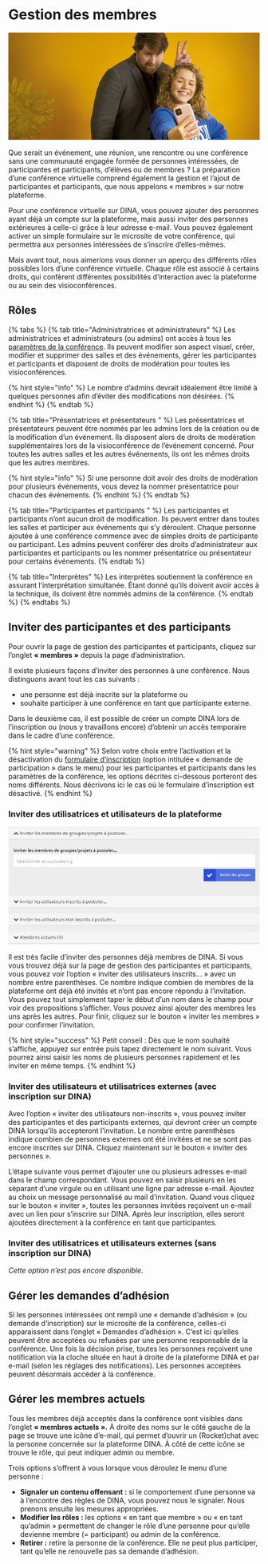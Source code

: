 # Gestion des membres

![](../../.gitbook/assets/gitbook_selfie_750x320.jpg)

Que serait un événement, une réunion, une rencontre ou une conférence sans une communauté engagée formée de personnes intéressées, de participantes et participants, d’élèves ou de membres ? La préparation d’une conférence virtuelle comprend également la gestion et l’ajout de participantes et participants, que nous appelons « membres » sur notre plateforme.

Pour une conférence virtuelle sur DINA, vous pouvez ajouter des personnes ayant déjà un compte sur la plateforme, mais aussi inviter des personnes extérieures à celle-ci grâce à leur adresse e-mail. Vous pouvez également activer un simple formulaire sur le microsite de votre conférence, qui permettra aux personnes intéressées de s’inscrire d’elles-mêmes.

Mais avant tout, nous aimerions vous donner un aperçu des différents rôles possibles lors d’une conférence virtuelle. Chaque rôle est associé à certains droits, qui confèrent différentes possibilités d’interaction avec la plateforme ou au sein des visioconférences.

## Rôles

{% tabs %}
{% tab title="Administratrices et administrateurs" %}
Les administratrices et administrateurs \(ou admins\) ont accès à tous les [paramètres de la conférence](../admin-page.md#parametres). Ils peuvent modifier son aspect visuel, créer, modifier et supprimer des salles et des événements, gérer les participantes et participants et disposent de droits de modération pour toutes les visioconférences.

{% hint style="info" %}
Le nombre d’admins devrait idéalement être limité à quelques personnes afin d’éviter des modifications non désirées.
{% endhint %}
{% endtab %}

{% tab title="Présentatrices et présentateurs    " %}
Les présentatrices et présentateurs peuvent être nommés par les admins lors de la création ou de la modification d’un événement. Ils disposent alors de droits de modération supplémentaires lors de la visioconférence de l’événement concerné. Pour toutes les autres salles et les autres événements, ils ont les mêmes droits que les autres membres.

{% hint style="info" %}
Si une personne doit avoir des droits de modération pour plusieurs événements, vous devez la nommer présentatrice pour chacun des événements.
{% endhint %}
{% endtab %}

{% tab title="Participantes et participants    " %}
Les participantes et participants n’ont aucun droit de modification. Ils peuvent entrer dans toutes les salles et participer aux événements qui s’y déroulent. Chaque personne ajoutée à une conférence commence avec de simples droits de participante ou participant. Les admins peuvent conférer des droits d’administrateur aux participantes et participants ou les nommer présentatrice ou présentateur pour certains événements.
{% endtab %}

{% tab title="Interprètes" %}
Les interprètes soutiennent la conférence en assurant l’interprétation simultanée. Étant donné qu’ils doivent avoir accès à la technique, ils doivent être nommés admins de la conférence.
{% endtab %}
{% endtabs %}

## Inviter des participantes et des participants

Pour ouvrir la page de gestion des participantes et participants, cliquez sur l’onglet **« membres »** depuis la page d’administration.

Il existe plusieurs façons d’inviter des personnes à une conférence. Nous distinguons avant tout les cas suivants :

* une personne est déjà inscrite sur la plateforme ou
* souhaite participer à une conférence en tant que participante externe.

Dans le deuxième cas, il est possible de créer un compte DINA lors de l’inscription ou \(nous y travaillons encore\) d’obtenir un accès temporaire dans le cadre d’une conférence.

{% hint style="warning" %}
Selon votre choix entre l’activation et la désactivation du [formulaire d’inscription](formulaire-d-inscription.md) \(option intitulée « demande de participation » dans le menu\) pour les participantes et participants dans les paramètres de la conférence, les options décrites ci-dessous porteront des noms différents. Nous décrivons ici le cas où le formulaire d’inscription est désactivé.
{% endhint %}

### Inviter des utilisatrices et utilisateurs de la plateforme

![](../../.gitbook/assets/teilnehmendenmanagment_fra.png)

Il est très facile d’inviter des personnes déjà membres de DINA. Si vous vous trouvez déjà sur la page de gestion des participantes et participants, vous pouvez voir l’option « inviter des utilisateurs inscrits... » avec un nombre entre parenthèses. Ce nombre indique combien de membres de la plateforme ont déjà été invités et n’ont pas encore répondu à l’invitation. Vous pouvez tout simplement taper le début d’un nom dans le champ pour voir des propositions s’afficher. Vous pouvez ainsi ajouter des membres les uns après les autres. Pour finir, cliquez sur le bouton « inviter les membres » pour confirmer l’invitation.

{% hint style="success" %}
Petit conseil : Dès que le nom souhaité s’affiche, appuyez sur entrée puis tapez directement le nom suivant. Vous pourrez ainsi saisir les noms de plusieurs personnes rapidement et les inviter en même temps.
{% endhint %}

### Inviter des utilisateurs et utilisatrices externes \(avec inscription sur DINA\)

Avec l’option « inviter des utilisateurs non-inscrits », vous pouvez inviter des participantes et des participants externes, qui devront créer un compte DINA lorsqu’ils accepteront l’invitation. Le nombre entre parenthèses indique combien de personnes externes ont été invitées et ne se sont pas encore inscrites sur DINA. Cliquez maintenant sur le bouton « inviter des personnes ».

L’étape suivante vous permet d’ajouter une ou plusieurs adresses e-mail dans le champ correspondant. Vous pouvez en saisir plusieurs en les séparant d’une virgule ou en utilisant une ligne par adresse e-mail. Ajoutez au choix un message personnalisé au mail d’invitation. Quand vous cliquez sur le bouton « inviter », toutes les personnes invitées reçoivent un e-mail avec un lien pour s’inscrire sur DINA. Après leur inscription, elles seront ajoutées directement à la conférence en tant que participantes.

### Inviter des utilisatrices et utilisateurs externes \(sans inscription sur DINA\)

_Cette option n’est pas encore disponible._

## Gérer les demandes d’adhésion

Si les personnes intéressées ont rempli une « demande d’adhésion » \(ou demande d’inscription\) sur le microsite de la conférence, celles-ci apparaissent dans l’onglet « Demandes d’adhésion ». C’est ici qu’elles peuvent être acceptées ou refusées par une personne responsable de la conférence. Une fois la décision prise, toutes les personnes reçoivent une notification via la cloche située en haut à droite de la plateforme DINA et par e-mail \(selon les réglages des notifications\). Les personnes acceptées peuvent désormais accéder à la conférence.

## Gérer les membres actuels

Tous les membres déjà acceptés dans la conférence sont visibles dans l’onglet **« membres actuels ».** À droite des noms sur le côté gauche de la page se trouve une icône d’e-mail, qui permet d’ouvrir un \(Rocket\)chat avec la personne concernée sur la plateforme DINA. À côté de cette icône se trouve le rôle, qui peut indiquer admin ou membre.

Trois options s’offrent à vous lorsque vous déroulez le menu d’une personne :

* **Signaler un contenu offensant :** si le comportement d’une personne va à l’encontre des règles de DINA, vous pouvez nous le signaler. Nous prenons ensuite les mesures appropriées.
* **Modifier les rôles :** les options « en tant que membre » ou « en tant qu’admin » permettent de changer le rôle d’une personne pour qu’elle devienne membre \(= participant\) ou admin de la conférence.
* **Retirer :** retire la personne de la conférence. Elle ne peut plus participer, tant qu’elle ne renouvelle pas sa demande d’adhésion.


